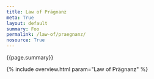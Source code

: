 ```yaml
---
title: Law of Prägnanz
meta: True
layout: default
summary: Foo
permalink: /law-of/praegnanz/
nosource: True
---
```


<div class="hero">{{page.summary}}</div>

{% include overview.html param="Law of Prägnanz" %}
